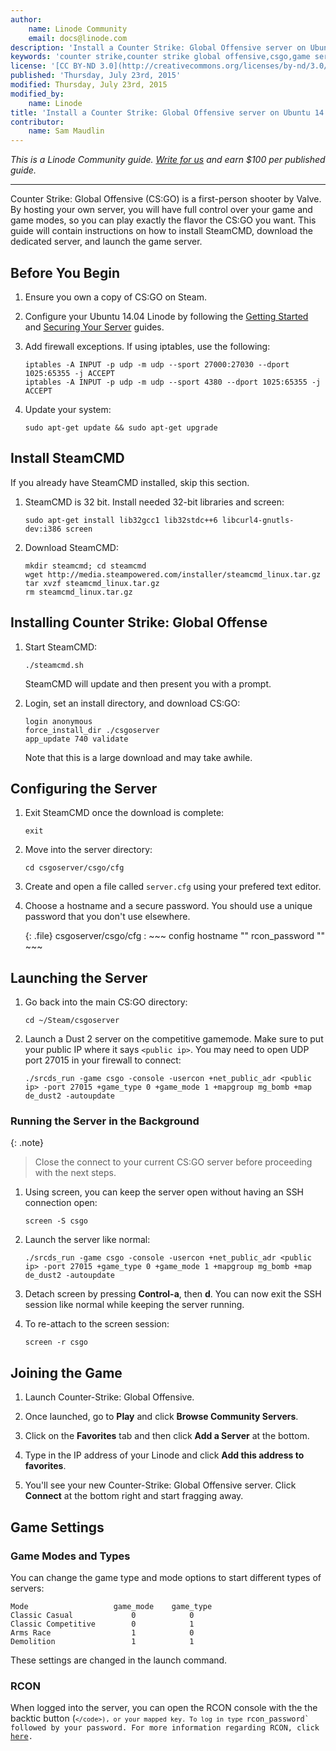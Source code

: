 ```yaml
---
author:
    name: Linode Community
    email: docs@linode.com
description: 'Install a Counter Strike: Global Offensive server on Ubuntu 14.04'
keywords: 'counter strike,counter strike global offensive,csgo,game servers,games,ubuntu,ubuntu 14.04,steam,cs,cs:go'
license: '[CC BY-ND 3.0](http://creativecommons.org/licenses/by-nd/3.0/us/)'
published: 'Thursday, July 23rd, 2015'
modified: Thursday, July 23rd, 2015
modified_by:
    name: Linode
title: 'Install a Counter Strike: Global Offensive server on Ubuntu 14.04'
contributor:
    name: Sam Maudlin
---
```


*This is a Linode Community guide. [Write for us](/docs/contribute) and earn $100 per published guide.*

<hr>

Counter Strike: Global Offensive (CS:GO) is a first-person shooter by Valve. By hosting your own server, you will have full control over your game and game modes, so you can play exactly the flavor the CS:GO you want. This guide will contain instructions on how to install SteamCMD, download the dedicated server, and launch the game server.

## Before You Begin

1.  Ensure you own a copy of CS:GO on Steam.

2.  Configure your Ubuntu 14.04 Linode by following the [Getting Started](/docs/getting-started) and [Securing Your Server](/docs/security/securing-your-server) guides.

3.  Add firewall exceptions. If using iptables, use the following:

        iptables -A INPUT -p udp -m udp --sport 27000:27030 --dport 1025:65355 -j ACCEPT
        iptables -A INPUT -p udp -m udp --sport 4380 --dport 1025:65355 -j ACCEPT
        
4.  Update your system:

        sudo apt-get update && sudo apt-get upgrade

## Install SteamCMD

If you already have SteamCMD installed, skip this section.

1.  SteamCMD is 32 bit. Install needed 32-bit libraries and screen:

        sudo apt-get install lib32gcc1 lib32stdc++6 libcurl4-gnutls-dev:i386 screen

2.  Download SteamCMD:

        mkdir steamcmd; cd steamcmd
        wget http://media.steampowered.com/installer/steamcmd_linux.tar.gz
        tar xvzf steamcmd_linux.tar.gz
        rm steamcmd_linux.tar.gz


## Installing Counter Strike: Global Offense

1.  Start SteamCMD:

        ./steamcmd.sh

    SteamCMD will update and then present you with a prompt.

2.  Login, set an install directory, and download CS:GO:

        login anonymous
        force_install_dir ./csgoserver
        app_update 740 validate

    Note that this is a large download and may take awhile.


## Configuring the Server

1.  Exit SteamCMD once the download is complete:

        exit

2.  Move into the server directory:

        cd csgoserver/csgo/cfg

3.  Create and open a file called `server.cfg` using your prefered text editor.

4.  Choose a hostname and a secure password. You should use a unique password that you don't use elsewhere.

    {: .file}
    csgoserver/csgo/cfg
    :   ~~~ config
        hostname "<hostname>"
        rcon_password "<password>"
        ~~~

## Launching the Server

1.  Go back into the main CS:GO directory:

        cd ~/Steam/csgoserver

2.  Launch a Dust 2 server on the competitive gamemode. Make sure to put your public IP where it says `<public ip>`.
You may need to open UDP port 27015 in your firewall to connect:

        ./srcds_run -game csgo -console -usercon +net_public_adr <public ip> -port 27015 +game_type 0 +game_mode 1 +mapgroup mg_bomb +map de_dust2 -autoupdate
        
### Running the Server in the Background

{: .note}
>
>Close the connect to your current CS:GO server before proceeding with the next steps.

1.  Using screen, you can keep the server open without having an SSH connection open:

        screen -S csgo

2.  Launch the server like normal:

        ./srcds_run -game csgo -console -usercon +net_public_adr <public ip> -port 27015 +game_type 0 +game_mode 1 +mapgroup mg_bomb +map de_dust2 -autoupdate 

3.  Detach screen by pressing **Control-a**, then **d**. You can now exit the SSH session like normal while keeping the server running.

4.  To re-attach to the screen session:
    
        screen -r csgo


## Joining the Game

1.  Launch Counter-Strike: Global Offensive.

2.  Once launched, go to **Play** and click **Browse Community Servers**.

3.  Click on the **Favorites** tab and then click **Add a Server** at the bottom.

4.  Type in the IP address of your Linode and click **Add this address to favorites**.

5.  You'll see your new Counter-Strike: Global Offensive server. Click **Connect** at the bottom right and start fragging away.


## Game Settings

### Game Modes and Types

You can change the game type and mode options to start different types of servers:

    Mode                   game_mode    game_type
    Classic Casual             0            0
    Classic Competitive        0            1
    Arms Race                  1            0
    Demolition                 1            1

These settings are changed in the launch command.

### RCON

When logged into the server, you can open the RCON console with the the backtic button (<code>`</code>), or your mapped key. To log in type `rcon_password` followed by your password. For more information regarding RCON, click [here](/docs/applications/game-servers/team-fortress2-on-debian-and-ubuntu#rcon).